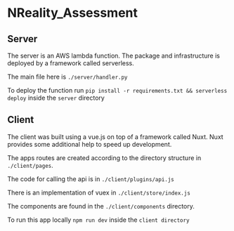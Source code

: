 # NReality_Assessment

## Server

The server is an AWS lambda function. The package and infrastructure is deployed by a framework called serverless.

The main file here is `./server/handler.py`

To deploy the function run `pip install -r requirements.txt && serverless deploy` inside the `server` directory

## Client

The client was built using a vue.js on top of a framework called Nuxt. Nuxt provides some additional help to speed up development.

The apps routes are created according to the directory structure in `./client/pages`.

The code for calling the api is in `./client/plugins/api.js`

There is an implementation of vuex in `./client/store/index.js`

The components are found in the `./client/components` directory.

To run this app locally `npm run dev` inside the `client directory`